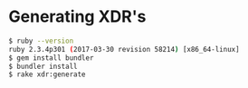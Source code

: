 # Generating XDR's

```bash
$ ruby --version
ruby 2.3.4p301 (2017-03-30 revision 58214) [x86_64-linux]
$ gem install bundler
$ bundler install
$ rake xdr:generate
```